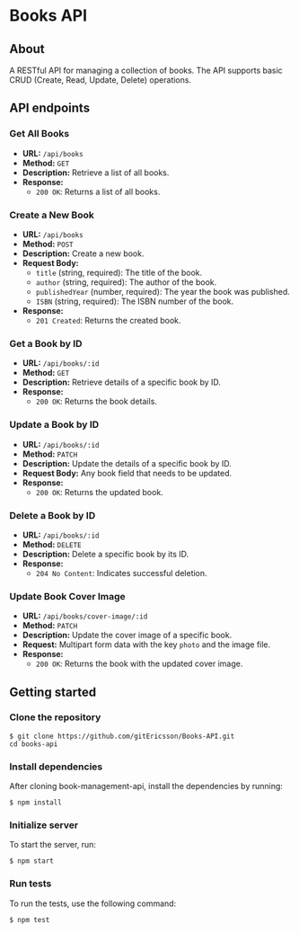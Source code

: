 # Books API

## About

A RESTful API for managing a collection of books. The API supports basic CRUD (Create, Read, Update, Delete) operations.

## API endpoints

### Get All Books

- **URL:** `/api/books`
- **Method:** `GET`
- **Description:** Retrieve a list of all books.
- **Response:**
  - `200 OK`: Returns a list of all books.

### Create a New Book

- **URL:** `/api/books`
- **Method:** `POST`
- **Description:** Create a new book.
- **Request Body:**
  - `title` (string, required): The title of the book.
  - `author` (string, required): The author of the book.
  - `publishedYear` (number, required): The year the book was published.
  - `ISBN` (string, required): The ISBN number of the book.
- **Response:**
  - `201 Created`: Returns the created book.

### Get a Book by ID

- **URL:** `/api/books/:id`
- **Method:** `GET`
- **Description:** Retrieve details of a specific book by ID.
- **Response:**
  - `200 OK`: Returns the book details.

### Update a Book by ID

- **URL:** `/api/books/:id`
- **Method:** `PATCH`
- **Description:** Update the details of a specific book by ID.
- **Request Body:** Any book field that needs to be updated.
- **Response:**
  - `200 OK`: Returns the updated book.

### Delete a Book by ID

- **URL:** `/api/books/:id`
- **Method:** `DELETE`
- **Description:** Delete a specific book by its ID.
- **Response:**
  - `204 No Content`: Indicates successful deletion.

### Update Book Cover Image

- **URL:** `/api/books/cover-image/:id`
- **Method:** `PATCH`
- **Description:** Update the cover image of a specific book.
- **Request:** Multipart form data with the key `photo` and the image file.
- **Response:**
  - `200 OK`: Returns the book with the updated cover image.

## Getting started

### Clone the repository

```
$ git clone https://github.com/gitEricsson/Books-API.git
cd books-api
```

### Install dependencies

After cloning book-management-api, install the dependencies by running:

```
$ npm install
```

### Initialize server

To start the server, run:

```
$ npm start
```

### Run tests

To run the tests, use the following command:

```
$ npm test
```
